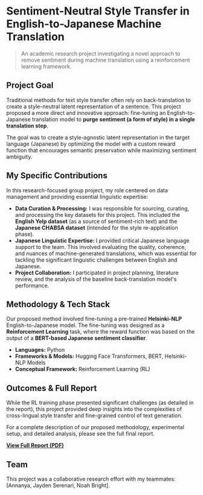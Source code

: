 # Sentiment-Neutral Style Transfer in English-to-Japanese Machine Translation
> An academic research project investigating a novel approach to remove sentiment during machine translation using a reinforcement learning framework.

## Project Goal

Traditional methods for text style transfer often rely on back-translation to create a style-neutral latent representation of a sentence. This project proposed a more direct and innovative approach: fine-tuning an English-to-Japanese translation model to **purge sentiment (a form of style) in a single translation step**.

The goal was to create a style-agnostic latent representation in the target language (Japanese) by optimizing the model with a custom reward function that encourages semantic preservation while maximizing sentiment ambiguity.

## My Specific Contributions

In this research-focused group project, my role centered on data management and providing essential linguistic expertise:

- **Data Curation & Processing:** I was responsible for sourcing, curating, and processing the key datasets for this project. This included the **English Yelp dataset** (as a source of sentiment-rich text) and the **Japanese CHABSA dataset** (intended for the style re-application phase).
- **Japanese Linguistic Expertise:** I provided critical Japanese language support to the team. This involved evaluating the quality, coherence, and nuances of machine-generated translations, which was essential for tackling the significant linguistic challenges between English and Japanese.
- **Project Collaboration:** I participated in project planning, literature review, and the analysis of the baseline back-translation model's performance.

## Methodology & Tech Stack

Our proposed method involved fine-tuning a pre-trained **Helsinki-NLP** English-to-Japanese model. The fine-tuning was designed as a **Reinforcement Learning** task, where the reward function was based on the output of a **BERT-based Japanese sentiment classifier**.

- **Languages:** Python
- **Frameworks & Models:** Hugging Face Transformers, BERT, Helsinki-NLP Models
- **Conceptual Framework:** Reinforcement Learning (RL)

## Outcomes & Full Report

While the RL training phase presented significant challenges (as detailed in the report), this project provided deep insights into the complexities of cross-lingual style transfer and fine-grained control of text generation.

For a complete description of our proposed methodology, experimental setup, and detailed analysis, please see the full final report.

**[View Full Report (PDF)](./NLP_Group_9_Final_Report.pdf)**

## Team

This project was a collaborative research effort with my teammates: [Annanya, Jayden Serenari, Noah Bright].
